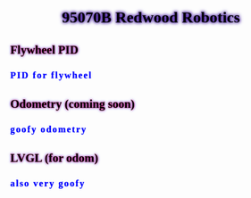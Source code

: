 
<!DOCTYPE html>
<html>
<body>

<h1 style="font-family: Comic Sans MS; text-align: center; text-shadow: 0 0 5px #330099, 0 0 7px #330099; color: black;"> 95070B Redwood Robotics </h1>

<h2 style ="font-family: Comic Sans MS; text-align: left; text-shadow: 0 0 3px #ff0340, 0 0 5px #3341ff; color: black;"> Flywheel PID </h2>
<h3 style="font-family: Comic Sans MS; letter-spacing: 2px; color:blue; text-shadow: 0 0 1px #3341ff;"> PID for flywheel </h3>

<h2 style ="font-family: Comic Sans MS; text-align: left; text-shadow: 0 0 3px #ff0340, 0 0 5px #3341ff; color: black;"> Odometry (coming soon) </h2>
<h3 style="font-family: Comic Sans MS; letter-spacing: 2px; color:blue; text-shadow: 0 0 1px #3341ff;"> goofy odometry </h3>

<h2 style ="font-family: Comic Sans MS; text-align: left; text-shadow: 0 0 3px #ff0340, 0 0 5px #3341ff; color: black;"> LVGL (for odom) </h2>
<h3 style="font-family: Comic Sans MS; letter-spacing: 2px; color:blue; text-shadow: 0 0 1px #3341ff;"> also very goofy </h3>

</body>
</html>
